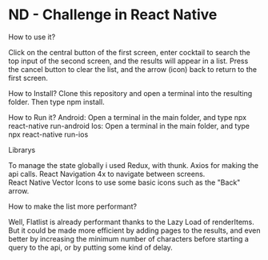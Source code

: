 # ND - Challenge in React Native


How to use it?

Click on the central button of the first screen, enter cocktail to search the top input of the second screen, and the results will appear in a list. Press the cancel button to clear the list, and the arrow (icon) back to return to the first screen.




How to Install? 
Clone this repository and open a terminal into the resulting folder.  Then type npm install.



How to Run it?
Android: Open a terminal in the main folder, and type npx react-native run-android
Ios: Open a terminal in the main folder, and type npx react-native run-ios




Librarys

To manage the state globally i used Redux, with thunk.
Axios for making the api calls.
React Navigation 4x to navigate between screens.  
React Native Vector Icons to use some basic icons such as the "Back" arrow.





How to make the list more performant?

Well, Flatlist is already performant thanks to the Lazy Load of renderItems. But it could be made more efficient by adding pages to the results, and even better by increasing the minimum number of characters before starting a query to the api, or by putting some kind of delay.

